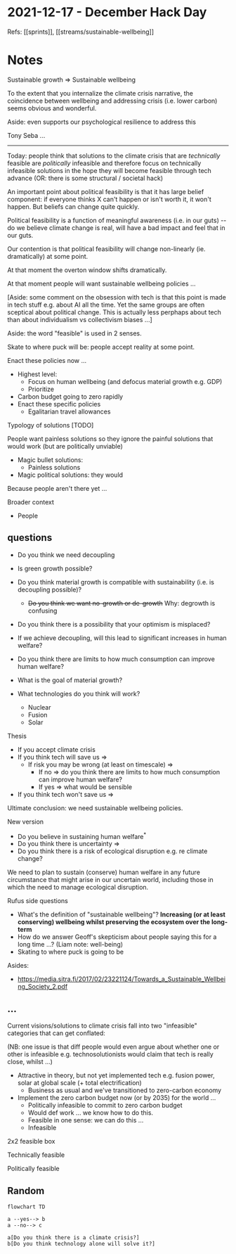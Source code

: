 # 2021-12-17 - December Hack Day

Refs: [[sprints]], [[streams/sustainable-wellbeing]]

# Notes

Sustainable growth => Sustainable wellbeing

To the extent that you internalize the climate crisis narrative, the coincidence between wellbeing and addressing crisis (i.e. lower carbon) seems obvious and wonderful.

Aside: even supports our psychological resilience to address this

Tony Seba ...

---

Today: people think that solutions to the climate crisis that are *technically* feasible are *politically* infeasible and therefore focus on technically infeasible solutions in the hope they will become feasible through tech advance (OR: there is some structural / societal hack)

An important point about political feasibility is that it has large belief component: if everyone thinks X can't happen or isn't worth it, it won't happen. But beliefs can change quite quickly.

Political feasibility is a function of meaningful awareness (i.e. in our guts) -- do we believe climate change is real, will have a bad impact and feel that in our guts.

Our contention is that political feasibility will change non-linearly (ie. dramatically) at some point.

At that moment the overton window shifts dramatically.

At that moment people will want sustainable wellbeing policies ...

[Aside: some comment on the obsession with tech is that this point is made in tech stuff e.g. about AI all the time. Yet the same groups are often sceptical about political change. This is actually less perphaps about tech than about individualism vs collectivism biases ...]

Aside: the word "feasible" is used in 2 senses.

Skate to where puck will be: people accept reality at some point.

Enact these policies now ...

* Highest level:
  * Focus on human wellbeing (and defocus material growth e.g. GDP)
  * Prioritize 
* Carbon budget going to zero rapidly 
* Enact these specific policies
  * Egalitarian travel allowances

Typology of solutions [TODO]

People want painless solutions so they ignore the painful solutions that would work (but are politically unviable)

* Magic bullet solutions: 
  * Painless solutions
* Magic political solutions: they would 


Because people aren't there yet ...


Broader context

* People 


## questions

* Do you think we need decoupling
* Is green growth possible?
* Do you think material growth is compatible with sustainability (i.e. is decoupling possible)?
  * ~~Do you think we want no-growth or de-growth~~ Why: degrowth is confusing
* Do you think there is a possibility that your optimism is misplaced?
* If we achieve decoupling, will this lead to significant increases in human welfare?
* Do you think there are limits to how much consumption can improve human welfare?

* What is the goal of material growth?
* What technologies do you think will work?
  * Nuclear
  * Fusion
  * Solar


Thesis

* If you accept climate crisis
* If you think tech will save us =>
  * If risk you may be wrong (at least on timescale) =>
    * If no => do you think there are limits to how much consumption can improve human welfare?
    * If yes => what would be sensible
* If you think tech won't save us =>

Ultimate conclusion: we need sustainable wellbeing policies.

New version

* Do you believe in sustaining human welfare<sup>*</sup>
* Do you think there is uncertainty => 
* Do you think there is a risk of ecological disruption e.g. re climate change?

We need to plan to sustain (conserve) human welfare in any future circumstance that might arise in our uncertain world, including those in which the need to manage ecological disruption.


Rufus side questions

* What's the definition of "sustainable wellbeing"? **Increasing (or at least conserving) wellbeing whilst preserving the ecosystem over the long-term**
* How do we answer Geoff's skepticism about people saying this for a long time ...? (Liam note: well-being)
* Skating to where puck is going to be


Asides:

* https://media.sitra.fi/2017/02/23221124/Towards_a_Sustainable_Wellbeing_Society_2.pdf

## ...

Current visions/solutions to climate crisis fall into two "infeasible" categories that can get conflated:

(NB: one issue is that diff people would even argue about whether one or other is infeasible e.g. technosolutionists would claim that tech is really close, whilst ...)


- Attractive in theory, but not yet implemented tech e.g. fusion power, solar at global scale (+ total electrification)
  - Business as usual and we've transitioned to zero-carbon economy
- Implement the zero carbon budget now (or by 2035) for the world ...
  - Politically infeasible to commit to zero carbon budget
  - Would def work ... we know how to do this.
  - Feasible in one sense: we can do this ...
  - Infeasible

2x2 feasible box

Technically feasible

Politically feasible

## Random

```mermaid
flowchart TD

a --yes--> b
a --no--> c

a[Do you think there is a climate crisis?]
b[Do you think technology alone will solve it?]
```